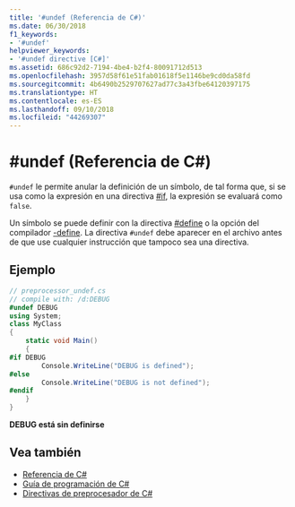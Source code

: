 ```yaml
---
title: '#undef (Referencia de C#)'
ms.date: 06/30/2018
f1_keywords:
- '#undef'
helpviewer_keywords:
- '#undef directive [C#]'
ms.assetid: 686c92d2-7194-4be4-b2f4-80091712d513
ms.openlocfilehash: 3957d58f61e51fab01618f5e1146be9cd0da58fd
ms.sourcegitcommit: 4b6490b2529707627ad77c3a43fbe64120397175
ms.translationtype: HT
ms.contentlocale: es-ES
ms.lasthandoff: 09/10/2018
ms.locfileid: "44269307"
---
```

# <a name="undef-c-reference"></a>#undef (Referencia de C#)
`#undef` le permite anular la definición de un símbolo, de tal forma que, si se usa como la expresión en una directiva [#if](../../../csharp/language-reference/preprocessor-directives/preprocessor-if.md), la expresión se evaluará como `false`.  
  
 Un símbolo se puede definir con la directiva [#define](../../../csharp/language-reference/preprocessor-directives/preprocessor-define.md) o la opción del compilador [-define](../../../csharp/language-reference/compiler-options/define-compiler-option.md). La directiva `#undef` debe aparecer en el archivo antes de que use cualquier instrucción que tampoco sea una directiva.  
  
## <a name="example"></a>Ejemplo  

```csharp
// preprocessor_undef.cs  
// compile with: /d:DEBUG  
#undef DEBUG  
using System;  
class MyClass
{  
    static void Main()
    {  
#if DEBUG  
        Console.WriteLine("DEBUG is defined");  
#else  
        Console.WriteLine("DEBUG is not defined");  
#endif  
    }  
}  
```

**DEBUG está sin definirse**

## <a name="see-also"></a>Vea también

- [Referencia de C#](../../../csharp/language-reference/index.md)  
- [Guía de programación de C#](../../../csharp/programming-guide/index.md)  
- [Directivas de preprocesador de C#](../../../csharp/language-reference/preprocessor-directives/index.md)
